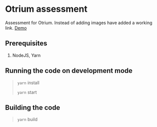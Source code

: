 # Otrium assessment

Assessment for Otrium. Instead of adding images have added a working link.
[Demo](https://skycodr.github.io/otrium-assessment/index.html)

## Prerequisites

1. NodeJS, Yarn

## Running the code on development mode

> `yarn` install
>
> `yarn` start

## Building the code

> `yarn` build
